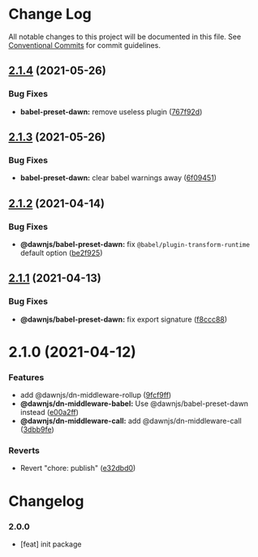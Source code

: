 # Change Log

All notable changes to this project will be documented in this file.
See [Conventional Commits](https://conventionalcommits.org) for commit guidelines.

## [2.1.4](https://github.com/alibaba/dawn/compare/@dawnjs/babel-preset-dawn@2.1.3...@dawnjs/babel-preset-dawn@2.1.4) (2021-05-26)


### Bug Fixes

* **babel-preset-dawn:** remove useless plugin ([767f92d](https://github.com/alibaba/dawn/commit/767f92d9b01222bbbe256eff0589d77214fe7ebe))





## [2.1.3](https://github.com/alibaba/dawn/compare/@dawnjs/babel-preset-dawn@2.1.2...@dawnjs/babel-preset-dawn@2.1.3) (2021-05-26)


### Bug Fixes

* **babel-preset-dawn:** clear babel warnings away ([6f09451](https://github.com/alibaba/dawn/commit/6f094514a42c07ae047ddad498e500e2d93c53a3))





## [2.1.2](https://github.com/alibaba/dawn/compare/@dawnjs/babel-preset-dawn@2.1.1...@dawnjs/babel-preset-dawn@2.1.2) (2021-04-14)


### Bug Fixes

* **@dawnjs/babel-preset-dawn:** fix `@babel/plugin-transform-runtime` default option ([be2f925](https://github.com/alibaba/dawn/commit/be2f925b570bb973576fdd7aa7f1e3f57f74a025))





## [2.1.1](https://github.com/alibaba/dawn/compare/@dawnjs/babel-preset-dawn@2.1.0...@dawnjs/babel-preset-dawn@2.1.1) (2021-04-13)


### Bug Fixes

* **@dawnjs/babel-preset-dawn:** fix export signature ([f8ccc88](https://github.com/alibaba/dawn/commit/f8ccc8856be07a2ea500d23fb4cd7e4982a645fa))





# 2.1.0 (2021-04-12)


### Features

* add @dawnjs/dn-middleware-rollup ([9fcf9ff](https://github.com/alibaba/dawn/commit/9fcf9ffa269a8c1fe5c8744ab92e693f30fd98f2))
* **@dawnjs/dn-middleware-babel:** Use @dawnjs/babel-preset-dawn instead ([e00a2ff](https://github.com/alibaba/dawn/commit/e00a2ff76e3d4b7bad4ddbc740d3c2adb42da6bc))
* **@dawnjs/dn-middleware-call:** add @dawnjs/dn-middleware-call ([3dbb9fe](https://github.com/alibaba/dawn/commit/3dbb9fe8fbadb0e9b318c24e3c59510eeef3ca25))


### Reverts

* Revert "chore: publish" ([e32dbd0](https://github.com/alibaba/dawn/commit/e32dbd0d9aa3f3b76e6e707504840c1b7e8c0705))





# Changelog

### 2.0.0

- [feat] init package
